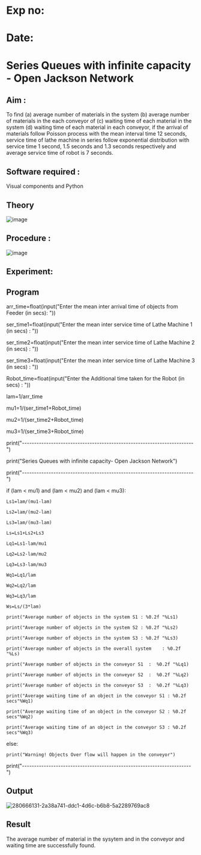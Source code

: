 # Exp no:

# Date:


# Series Queues with infinite capacity - Open Jackson Network

## Aim :
To find (a) average number of materials in the system (b) average number of materials in the each conveyor of (c) waiting time of each material in the system (d) waiting time of each material in each conveyor, if the arrival  of materials follow Poisson process with the mean interval time 12 seconds, service time of  lathe machine in series follow exponential distribution  with service time  1 second, 1.5 seconds and 1.3 seconds respectively and average service time of robot is 7 seconds.

## Software required :
Visual components and Python

## Theory

![image](https://user-images.githubusercontent.com/103921593/203239736-7b81f599-71a8-4ae7-b63e-5d98acd9ea54.png)


## Procedure :

![image](https://user-images.githubusercontent.com/103921593/203239789-bc870dce-6727-487b-a0e2-4fc3f5114889.png)


## Experiment:


## Program

arr_time=float(input("Enter the mean inter arrival time of objects from Feeder (in secs): "))

ser_time1=float(input("Enter the mean  inter service time of Lathe Machine 1 (in secs) :  "))

ser_time2=float(input("Enter the mean  inter service time of Lathe Machine 2 (in secs) :  "))

ser_time3=float(input("Enter the mean  inter service time of Lathe Machine 3 (in secs) :  "))

Robot_time=float(input("Enter the Additional time taken for the Robot (in secs) :  "))

lam=1/arr_time

mu1=1/(ser_time1+Robot_time)

mu2=1/(ser_time2+Robot_time)

mu3=1/(ser_time3+Robot_time)

print("-----------------------------------------------------------------------")

print("Series Queues with infinite capacity- Open Jackson Network")

print("-----------------------------------------------------------------------")

if (lam <  mu1) and (lam <  mu2) and (lam <  mu3):

    Ls1=lam/(mu1-lam)
    
    Ls2=lam/(mu2-lam)
    
    Ls3=lam/(mu3-lam)
    
    Ls=Ls1+Ls2+Ls3
    
    Lq1=Ls1-lam/mu1
    
    Lq2=Ls2-lam/mu2
    
    Lq3=Ls3-lam/mu3
    
    Wq1=Lq1/lam
    
    Wq2=Lq2/lam
    
    Wq3=Lq3/lam
    
    Ws=Ls/(3*lam)
    
    print("Average number of objects in the system S1 : %0.2f "%Ls1)
    
    print("Average number of objects in the system S2 : %0.2f "%Ls2)
    
    print("Average number of objects in the system S3 : %0.2f "%Ls3)
    
    print("Average number of objects in the overall system    : %0.2f "%Ls)
    
    print("Average number of objects in the conveyor S1  :  %0.2f "%Lq1)
    
    print("Average number of objects in the conveyor S2  :  %0.2f "%Lq2)
    
    print("Average number of objects in the conveyor S3  :  %0.2f "%Lq3)
    
    print("Average waiting time of an object in the conveyor S1 : %0.2f secs"%Wq1)
    
    print("Average waiting time of an object in the conveyor S2 : %0.2f secs"%Wq2)
    
    print("Average waiting time of an object in the conveyor S3 : %0.2f secs"%Wq3)

else:

    print("Warning! Objects Over flow will happen in the conveyor")

print("----------------------------------------------------------------------")

## Output
![280666131-2a38a741-ddc1-4d6c-b6b8-5a2289769ac8](https://github.com/user-attachments/assets/5ac5ea32-3816-49c6-85fe-4d5cf382d69b)

## Result

The average number of material in the sysytem and in the conveyor and waiting time are successfully found.


